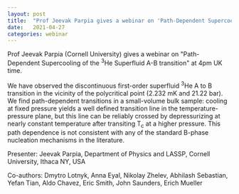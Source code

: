 ```yaml
---
layout: post
title:  "Prof Jeevak Parpia gives a webinar on 'Path-Dependent Supercooling of the 3He Superfluid A-B transition' at 4pm UK time"
date:   2021-04-27
categories: webinar
---
```

Prof Jeevak Parpia (Cornell University) gives a webinar on "Path-Dependent Supercooling of the <sup>3</sup>He Superfluid A-B transition" at 4pm UK time.

We have observed the discontinuous first-order superfluid <sup>3</sup>He A to B transition in the vicinity of the polycritical point (2.232 mK and 21.22 bar). We find path-dependent transitions in a small-volume bulk sample: cooling at fixed pressure yields a well defined transition line in the temperature-pressure plane, but this line can be reliably crossed by depressurizing at nearly constant temperature after transiting T<sub>c</sub> at a higher pressure. This path dependence is not consistent with any of the standard B-phase nucleation mechanisms in the literature.

Presenter: Jeevak Parpia, Department of Physics and LASSP, Cornell University, Ithaca NY, USA

Co-authors: Dmytro Lotnyk, Anna Eyal, Nikolay Zhelev, Abhilash Sebastian, Yefan Tian, Aldo Chavez, Eric Smith, John Saunders, Erich Mueller
